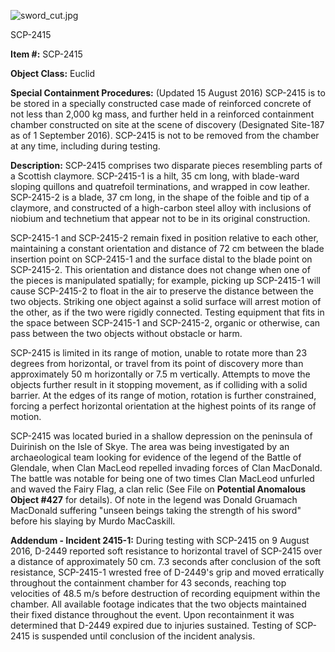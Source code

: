 ![sword_cut.jpg](http://scp-wiki.wdfiles.com/local--files/scp-2415/sword_cut.jpg)

SCP-2415

**Item #:** SCP-2415

**Object Class:** Euclid

**Special Containment Procedures:** (Updated 15 August 2016) SCP-2415 is to be stored in a specially constructed case made of reinforced concrete of not less than 2,000 kg mass, and further held in a reinforced containment chamber constructed on site at the scene of discovery (Designated Site-187 as of 1 September 2016). SCP-2415 is not to be removed from the chamber at any time, including during testing.

**Description:** SCP-2415 comprises two disparate pieces resembling parts of a Scottish claymore. SCP-2415-1 is a hilt, 35 cm long, with blade-ward sloping quillons and quatrefoil terminations, and wrapped in cow leather. SCP-2415-2 is a blade, 37 cm long, in the shape of the foible and tip of a claymore, and constructed of a high-carbon steel alloy with inclusions of niobium and technetium that appear not to be in its original construction.

SCP-2415-1 and SCP-2415-2 remain fixed in position relative to each other, maintaining a constant orientation and distance of 72 cm between the blade insertion point on SCP-2415-1 and the surface distal to the blade point on SCP-2415-2. This orientation and distance does not change when one of the pieces is manipulated spatially; for example, picking up SCP-2415-1 will cause SCP-2415-2 to float in the air to preserve the distance between the two objects. Striking one object against a solid surface will arrest motion of the other, as if the two were rigidly connected. Testing equipment that fits in the space between SCP-2415-1 and SCP-2415-2, organic or otherwise, can pass between the two objects without obstacle or harm.

SCP-2415 is limited in its range of motion, unable to rotate more than 23 degrees from horizontal, or travel from its point of discovery more than approximately 50 m horizontally or 7.5 m vertically. Attempts to move the objects further result in it stopping movement, as if colliding with a solid barrier. At the edges of its range of motion, rotation is further constrained, forcing a perfect horizontal orientation at the highest points of its range of motion.

SCP-2415 was located buried in a shallow depression on the peninsula of Duirinish on the Isle of Skye. The area was being investigated by an archaeological team looking for evidence of the legend of the Battle of Glendale, when Clan MacLeod repelled invading forces of Clan MacDonald. The battle was notable for being one of two times Clan MacLeod unfurled and waved the Fairy Flag, a clan relic (See File on **Potential Anomalous Object #427** for details). Of note in the legend was Donald Gruamach MacDonald suffering "unseen beings taking the strength of his sword" before his slaying by Murdo MacCaskill.

**Addendum - Incident 2415-1:** During testing with SCP-2415 on 9 August 2016, D-2449 reported soft resistance to horizontal travel of SCP-2415 over a distance of approximately 50 cm. 7.3 seconds after conclusion of the soft resistance, SCP-2415-1 wrested free of D-2449's grip and moved erratically throughout the containment chamber for 43 seconds, reaching top velocities of 48.5 m/s before destruction of recording equipment within the chamber. All available footage indicates that the two objects maintained their fixed distance throughout the event. Upon recontainment it was determined that D-2449 expired due to injuries sustained. Testing of SCP-2415 is suspended until conclusion of the incident analysis.